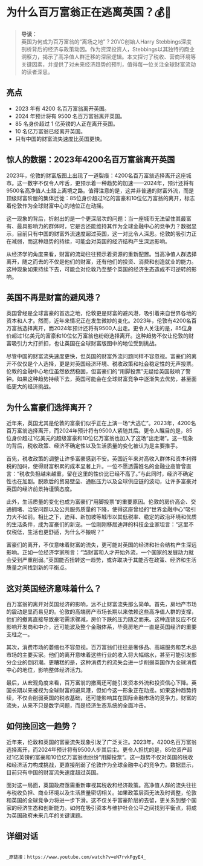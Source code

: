 # 为什么百万富翁正在逃离英国？💰👋

>**导读：**  
英国为何成为百万富翁的“离场之地”？20VC创始人Harry Stebbings深度剖析背后的经济与政策动因。作为资深投资人，Stebbings以其独特的商业洞察力，揭示了高净值人群迁移的深层逻辑。本文探讨了税收、营商环境等关键因素，并提供了对未来经济趋势的预判，值得每一位关注全球财富流动的读者深思。

## 亮点
- 2023 年有 4200 名百万富翁离开英国。  
- 2024 年预计将有 9500 名百万富翁离开英国。  
- 85 名身价超过 1 亿英镑的人正在离开英国。  
- 10 名亿万富翁已经离开英国。  
- 只有中国的财富流失速度比英国更快。

## 惊人的数据：2023年4200名百万富翁离开英国
2023年，伦敦的财富版图上出现了一道裂痕：4200名百万富翁选择离开这座城市。这一数字不仅令人咋舌，更预示着一种趋势的加速——2024年，预计还将有9500名高净值人士踏上离境之路。值得注意的是，这并非普通的财富外流，而是顶级财富阶层的集体迁徙：85位身价超过1亿的富豪和10位亿万富翁的离开，标志着伦敦作为全球财富中心的地位正在动摇。

这一现象的背后，折射出的是一个更深层次的问题：当一座城市无法留住其最富有、最具影响力的群体时，它是否还能维持其作为全球金融中心的竞争力？数据显示，目前只有中国的财富外流速度超过英国，这一对比令人深思。伦敦的吸引力正在减弱，而这种趋势的持续，可能会对英国的经济结构产生深远影响。

从经济学的角度来看，财富的流动往往预示着资源的重新配置。当高净值人群选择离开，随之而去的不仅是他们的财富，还有他们的投资、消费和创造就业的能力。这种现象如果持续下去，可能会对伦敦乃至整个英国的经济生态造成不可逆转的影响。

## 英国不再是财富的避风港？
英国曾经是全球富豪的首选之地，伦敦更是财富的避风港，吸引着来自世界各地的资本和人才。然而，近年来情况正在发生微妙的变化。2023年，伦敦有4200名百万富翁选择离开，而2024年预计还将有9500人出走。更令人关注的是，85位身价超过1亿美元的富豪和10位亿万富翁也纷纷选择离开。这种趋势不仅让伦敦的财富吸引力大打折扣，也让英国在全球财富版图中的地位受到挑战。

尽管中国的财富流失速度更快，但英国的财富外流问题同样不容忽视。富豪们的离开不仅仅是个人选择，更是对英国经济环境、税收政策和社会稳定性的无声投票。伦敦的金融中心地位虽然依然稳固，但富豪们的“用脚投票”无疑给英国敲响了警钟。如果这种趋势持续下去，英国可能会在全球财富竞争中逐渐失去优势，甚至面临更大的经济挑战。

## 为什么富豪们选择离开？
近年来，英国尤其是伦敦的富豪们似乎正在上演一场“大逃亡”。2023年，4200名百万富翁选择离开，而2024年预计将有9500人紧随其后。更令人瞩目的是，85位身价超过1亿美元的超级富豪和10位亿万富翁也加入了这场“出走潮”。这一现象的背后，税收政策、经济不确定性以及生活质量的变化被认为是主要推手。

首先，税收政策的调整让许多富豪感到不安。英国近年来对高收入群体和资本利得税的加码，使得财富积累的成本显著上升。一位不愿透露姓名的金融业高管曾直言：“税收负担越来越重，留在这里的性价比已经不高了。”与此同时，经济不确定性也在加剧。脱欧后的贸易壁垒、通胀压力以及全球供应链的波动，让许多富豪对英国的经济前景持谨慎态度。

此外，生活质量的变化也成为富豪们“用脚投票”的重要原因。伦敦的房价高企、交通拥堵、治安问题以及公共服务质量的下降，使得这座曾经的“世界金融中心”吸引力大不如前。相比之下，迪拜、新加坡等城市以其低税率、稳定的政治环境和优质的生活条件，成为富豪们的新宠。一位刚刚移居迪拜的科技企业家坦言：“这里不仅税低，生活也更舒适，为什么不搬呢？”

富豪们的离开，不仅意味着财富的流失，更可能对英国的经济和社会结构产生深远影响。正如一位经济学家所言：“当财富和人才开始外流，一个国家的发展动力就会受到严重削弱。”英国能否扭转这一趋势，或许取决于其能否在政策、经济和生活质量之间找到新的平衡点。

## 这对英国经济意味着什么？
百万富翁的离开对英国经济的影响，远不止财富流失那么简单。首先，房地产市场的震动是显而易见的。伦敦的高端房产市场长期以来依赖这些高净值人群的支撑，他们的撤离直接导致豪宅需求骤减，房价下跌的压力随之而来。这种连锁反应不仅影响开发商和中介，还可能波及整个金融体系，毕竟房地产一直是英国经济的重要支柱之一。

其次，消费市场的萎缩也不容忽视。百万富翁们往往是奢侈品、高端服务和艺术品市场的主要买家。他们的离开意味着这些行业的收入将大幅缩水，甚至可能引发部分企业的倒闭潮。更糟糕的是，这种消费力的流失会进一步削弱英国作为全球消费中心的地位，影响整体经济活力。

最后，从宏观角度来看，百万富翁的撤离还可能引发资本外流和投资信心下降。英国长期以来被视为全球财富的避风港，但如今这一形象正在动摇。如果这种趋势持续，不仅会削弱英国的税收基础，还可能影响其在国际金融市场的竞争力。财富的流失，从来不只是数字问题，而是经济生态系统的全面冲击。

## 如何挽回这一趋势？
近年来，伦敦和英国的富豪流失现象引发了广泛关注。2023年，4200名百万富翁选择离开，而2024年预计将有9500人步其后尘。更令人担忧的是，85位资产超过1亿英镑的富豪和10位亿万富翁也纷纷“用脚投票”。这一趋势不仅对英国的税收和经济活力构成挑战，更直接削弱了伦敦作为全球金融中心的竞争力。数据显示，目前只有中国的财富流失速度超过英国。

面对这一局面，英国政府亟需重新审视其税收和经济政策。高净值人群的流失往往与税收负担、商业环境以及生活质量密切相关。如果政策层面无法及时调整，伦敦和英国的全球竞争力将进一步下滑。这不仅关乎富豪阶层的去留，更关系到整个国家的经济生态和创新能力。如何在吸引资本与维护社会公平之间找到平衡点，将成为英国政府未来几年的关键课题。

## 详细对话
```

_原链接：https://www.youtube.com/watch?v=eN7rvkFgyE4_